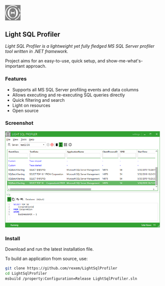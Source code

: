 <img src="LightSqlProfiler/logo.png" alt="Light SQL Profiler" width="10%">

## Light SQL Profiler

*Light SQL Profiler is a lightweight yet fully fledged MS SQL Server profiler tool written in .NET framework.*

Project aims for an easy-to-use, quick setup, and show-me-what's-important approach.

### Features

- Supports all MS SQL Server profiling events and data columns
- Allows executing and re-executing SQL queries directly
- Quick filtering and search
- Light on resources
- Open source

### Screenshot

<img src="LightSqlProfiler/Data/screenshots/main.png" alt="Light SQL Profiler">

### Install

Download and run the latest installation file.

To build an application from source, use:
```bash
git clone https://github.com/rexem/LightSqlProfiler
cd LightSqlProfiler
msbuild /property:Configuration=Release LightSqlProfiler.sln
```
